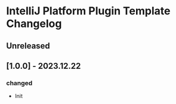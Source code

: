 <!-- Keep a Changelog guide -> https://keepachangelog.com -->

# IntelliJ Platform Plugin Template Changelog

## Unreleased

## [1.0.0] - 2023.12.22
### changed
- Init